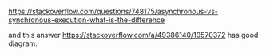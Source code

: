 https://stackoverflow.com/questions/748175/asynchronous-vs-synchronous-execution-what-is-the-difference

and this answer https://stackoverflow.com/a/49386140/10570372 has good diagram.
